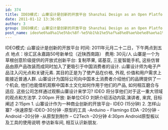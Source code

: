 ```yaml
---
id: 374
title: IDEO模式: 山寨设计是创新的开放平台 Shanzhai Design as an Open Platform for Business Innovation – Pattern from IDEO
date: 2011-01-12 13:36:05
author: 3
group: IDEO模式: 山寨设计是创新的开放平台 Shanzhai Design as an Open Platform for Business Innovation – Pattern from IDEO
post_name: ideo%e6%a8%a1%e5%bc%8f-%e5%b1%b1%e5%af%a8%e8%ae%be%e8%ae%a1%e6%98%af%e5%88%9b%e6%96%b0%e7%9a%84%e5%bc%80%e6%94%be%e5%b9%b3%e5%8f%b0-shanzhai-design-as-an-open-platform-for-business-innovation
---
```


IDEO模式: 山寨设计是创新的开放平台 时间: 2011年元月二十二日，下午两点到五点 地点：徐汇区永嘉路50号新单位（近陕西南路） 费用: 30元/人 山寨是一个为草根创意阶级提供的开放式创新平台: 复制苹果, 诺基亚, 三星智能手机, 这些仿冒品由原产品改装而成同时加入了更吸引于中国消费者的设计. 山寨设计师为电子产品注入闪光点和关键元素. 其目的正是为了使产品在价格, 外观, 价值和用户需求上能接近普通人群. 山寨设计为国际公司向中国本土消费者介绍他们的品牌提供了一个机会, 他们也能借机观察中国本土文化如何作用于他们的产品, 如何相互磨合与适应. 这些公司怎样通过观察山寨设计来学习? IDEO 将分享他们对于这一重大领域的观点和方法学. 2:00pm 开放: 新单位CEO 刘妍介绍活动内容,演讲者, 来宾, 目标阐述 2:15pm 1. 山寨设计作为一种商业创新的开放平台- IDEO (15分钟) 2. 怎样山寨? -快速原型-IDEO-30分钟 -原型的工具 -Arduino – Flamingo EDA -20分钟 - Android –20分钟 -从原型到制作 – C2Tech –20分钟 4:30pm Android原型板以及工具的使用说明 参访新车间, 相互认识新朋友.